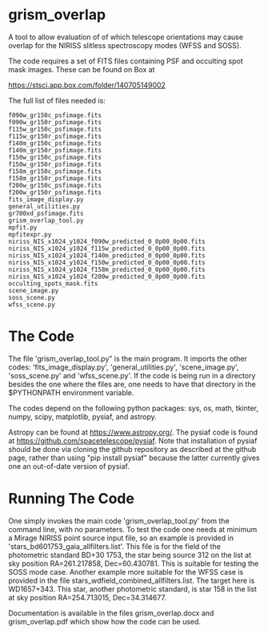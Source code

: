 # grism_overlap
A tool to allow evaluation of of which telescope orientations may cause overlap for the NIRISS slitless spectroscopy modes (WFSS and SOSS). 

The code requires a set of FITS files containing PSF and occulting spot mask images.  These can be found on Box at

https://stsci.app.box.com/folder/140705149002

The full list of files needed is:

```
f090w_gr150c_psfimage.fits
f090w_gr150r_psfimage.fits
f115w_gr150c_psfimage.fits
f115w_gr150r_psfimage.fits
f140m_gr150c_psfimage.fits
f140m_gr150r_psfimage.fits
f150w_gr150c_psfimage.fits
f150w_gr150r_psfimage.fits
f158m_gr150c_psfimage.fits
f158m_gr150r_psfimage.fits
f200w_gr150c_psfimage.fits
f200w_gr150r_psfimage.fits
fits_image_display.py
general_utilities.py
gr700xd_psfimage.fits
grism_overlap_tool.py
mpfit.py
mpfitexpr.py
niriss_NIS_x1024_y1024_f090w_predicted_0_0p00_0p00.fits
niriss_NIS_x1024_y1024_f115w_predicted_0_0p00_0p00.fits
niriss_NIS_x1024_y1024_f140m_predicted_0_0p00_0p00.fits
niriss_NIS_x1024_y1024_f150w_predicted_0_0p00_0p00.fits
niriss_NIS_x1024_y1024_f158m_predicted_0_0p00_0p00.fits
niriss_NIS_x1024_y1024_f200w_predicted_0_0p00_0p00.fits
occulting_spots_mask.fits
scene_image.py
soss_scene.py
wfss_scene.py
```
# The Code

The file 'grism_overlap_tool.py" is the main program.  It imports the other codes: 'fits_image_display.py', 'general_utilities.py', 'scene_image.py', 
'soss_scene.py' and 'wfss_scene.py'.  If the code is being run in a directory besides the one where the files are, one needs to have that directory in 
the $PYTHONPATH environment variable.

The codes depend on the following python packages:  sys, os, math, tkinter, numpy, scipy, matplotlib, pysiaf, and astropy.

Astropy can be found at https://www.astropy.org/.  The pysiaf code is found at https://github.com/spacetelescope/pysiaf.  Note that installation of pysiaf should be done via cloning the github repository as described at the github page, rather than using "pip install pysiaf" because the latter currently gives one an out-of-date version of pysiaf.

# Running The Code

One simply invokes the main code 'grism_overlap_tool.py' from the command line, with no parameters.  To test the code one needs at minimum a Mirage NIRISS point source input file, so an example is provided in 'stars_bd601753_gaia_allfilters.list'.  This file is for the field of the photometric standard BD+30 1753, the star being source 312 on the list at sky position RA=261.217858, Dec=60.430781.  This is suitable for testing the SOSS mode case.  Another example more suitable for the WFSS case is provided in the file stars_wdfield_combined_allfilters.list.  The target here is WD1657+343.  This star, another photometric standard, is star 158 in the list at sky position RA=254.713015, Dec=34.314677.
 
Documentation is available in the files grism_overlap.docx and grism_overlap.pdf which show how the code can be used.

